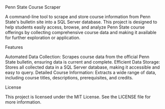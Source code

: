 Penn State Course Scraper

A command-line tool to scrape and store course information from Penn State's bulletin site into a SQL Server database. This project is designed to help students easily access, browse, and analyze Penn State course offerings by collecting comprehensive course data and making it available for further exploration or application.

Features

Automated Data Collection: Scrapes course data from the official Penn State bulletin, ensuring data is current and complete.
Efficient Data Storage: Stores all collected data in a SQL Server database, making it accessible and easy to query.
Detailed Course Information: Extracts a wide range of data, including course titles, descriptions, prerequisites, and credits.

License

This project is licensed under the MIT License. See the LICENSE file for more information.
